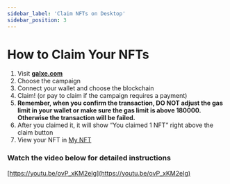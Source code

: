 ```yaml
---
sidebar_label: 'Claim NFTs on Desktop'
sidebar_position: 3
---
```


# How to Claim Your NFTs

1. Visit **[galxe.com](http://galxe.com/)**﻿
2. Choose the campaign
3. Connect your wallet and choose the blockchain
4. Claim! (or pay to claim if the campaign requires a payment)
5. **Remember, when you confirm the transaction, DO NOT adjust the gas limit in your wallet or make sure the gas limit is above 180000. Otherwise the transaction will be failed.**
6. After you claimed it, it will show “You claimed 1 NFT” right above the claim button
7. View your NFT in [My NFT](https://galxe.com/mynfts/list)

### ****Watch the video below for detailed instructions****

[https://youtu.be/ovP_xKM2eIg](https://youtu.be/ovP_xKM2eIg)
